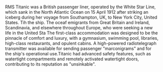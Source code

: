 #
RMS Titanic was a British passenger liner, operated by the White Star Line, which sank in the North Atlantic Ocean on 15 April 1912 after striking an iceberg during her  voyage from Southampton, UK, to New York City, United States. 
Tih the ship. The oceaf emigrants from Great Britain and Ireland, Scandinavia, and elsewhere throughout Europe, who were seeking a new life in the United Sta
The first-class accommodation was designed to be the pinnacle of comfort and luxury, with a gymnasium, swimming pool, libraries, high-class restaurants, and opulent cabins. A high-powered radiotelegraph transmitter was available for sending passenger "marconigrams" and for the ship's operational use.Titanic had advanced safety features, such as watertight compartments and remotely activated watertight doors, contributing to its reputation as "unsinkable".
